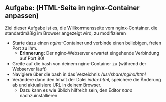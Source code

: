 ## Aufgabe: (HTML-Seite im nginx-Container anpassen)

Ziel dieser Aufgabe ist es, die Willkommensseite vom nginx-Container, die 
standardmäßig im Browser angezeigt wird, zu modifizieren
* Starte dazu einen *nginx*-Container und verbinde einen beliebigen,
freien Port zu ihm.
  * **Erinnerung:** Der nginx-Webserver erwartet eingehende Verbindung auf Port 80!
* Greife auf die bash von deinem nginx-Container zu (während der Webserver läuft)
* Navigiere über die bash in das Verzeichnis */usr/share/nginx/html*
* Verändere dann den Inhalt der Datei *index.html*, speichere die Änderung ab und
aktualisiere URL in deinem Browser.
  * Dazu kann es wie üblich hilfreich sein, den Editor *nano* nachzuinstallieren